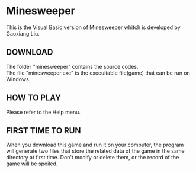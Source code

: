 # Minesweeper   
This is the Visual Basic version of Minesweeper whitch is developed by Gaoxiang Liu.   
## DOWNLOAD
The folder "minesweeper" contains the source codes.   
The file "minesweeper.exe" is the execuitable file(game) that can be run on Windows.   
## HOW TO PLAY   
Please refer to the Help menu.   
## FIRST TIME TO RUN   
When you download this game and run it on your computer, the program will generate two files that store the related data of the game in the same directory at first time. Don't modify or delete them, or the record of the game will be spoiled.
